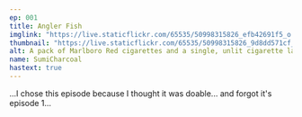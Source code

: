 ```yaml
---
ep: 001
title: Angler Fish
imglink: "https://live.staticflickr.com/65535/50998315826_efb42691f5_o.jpg"
thumbnail: "https://live.staticflickr.com/65535/50998315826_9d8dd571cf_q.jpg"
alt: A pack of Marlboro Red cigarettes and a single, unlit cigarette laying on a cobblestone walkway. Slightly to its left is the beginning of a steep concrete staircase. The words 'Can I have a cigarette?' are written on them in all caps and slightly jittery letters. The walkway and staricase are lined by a stone wall made of red-brown bricks in the background.
name: SumiCharcoal
hastext: true
---
```

...I chose this episode because I thought it was doable... and forgot it's episode 1...